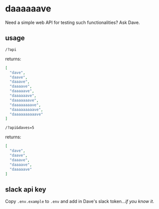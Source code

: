 # daaaaaave

Need a simple web API for testing such functionalities? Ask Dave.

## usage

`/?api`

returns:

``` json
[
  "dave",
  "daave",
  "daaave",
  "daaaave",
  "daaaaave",
  "daaaaaave",
  "daaaaaaave",
  "daaaaaaaave",
  "daaaaaaaaave",
  "daaaaaaaaaave"
]
```

`/?api&daves=5`

returns:

``` json
[
  "dave",
  "daave",
  "daaave",
  "daaaave",
  "daaaaave"
]
```

## slack api key

Copy `.env.example` to `.env` and add in Dave's slack token...*if you know it*.
